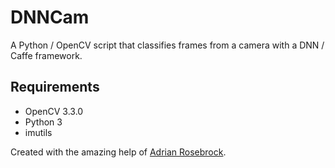 # DNNCam
A Python / OpenCV script that classifies frames from a camera with a DNN / Caffe framework.

## Requirements
- OpenCV 3.3.0
- Python 3
- imutils

Created with the amazing help of [Adrian Rosebrock](https://www.pyimagesearch.com/2017/08/21/deep-learning-with-opencv).
